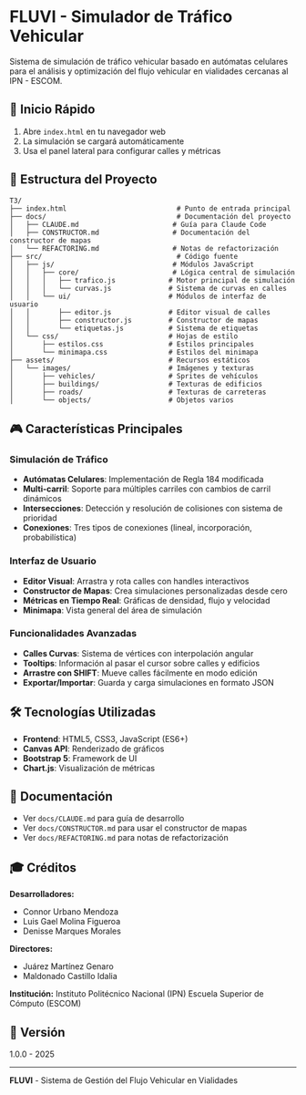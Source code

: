 # FLUVI - Simulador de Tráfico Vehicular

Sistema de simulación de tráfico vehicular basado en autómatas celulares para el análisis y optimización del flujo vehicular en vialidades cercanas al IPN - ESCOM.

## 🚀 Inicio Rápido

1. Abre `index.html` en tu navegador web
2. La simulación se cargará automáticamente
3. Usa el panel lateral para configurar calles y métricas

## 📁 Estructura del Proyecto

```
T3/
├── index.html                           # Punto de entrada principal
├── docs/                                # Documentación del proyecto
│   ├── CLAUDE.md                       # Guía para Claude Code
│   ├── CONSTRUCTOR.md                  # Documentación del constructor de mapas
│   └── REFACTORING.md                  # Notas de refactorización
├── src/                                 # Código fuente
│   ├── js/                             # Módulos JavaScript
│   │   ├── core/                       # Lógica central de simulación
│   │   │   ├── trafico.js             # Motor principal de simulación
│   │   │   └── curvas.js              # Sistema de curvas en calles
│   │   └── ui/                        # Módulos de interfaz de usuario
│   │       ├── editor.js              # Editor visual de calles
│   │       ├── constructor.js         # Constructor de mapas
│   │       └── etiquetas.js           # Sistema de etiquetas
│   └── css/                           # Hojas de estilo
│       ├── estilos.css                # Estilos principales
│       └── minimapa.css               # Estilos del minimapa
├── assets/                            # Recursos estáticos
│   └── images/                        # Imágenes y texturas
│       ├── vehicles/                  # Sprites de vehículos
│       ├── buildings/                 # Texturas de edificios
│       ├── roads/                     # Texturas de carreteras
│       └── objects/                   # Objetos varios
```

## 🎮 Características Principales

### Simulación de Tráfico
- **Autómatas Celulares**: Implementación de Regla 184 modificada
- **Multi-carril**: Soporte para múltiples carriles con cambios de carril dinámicos
- **Intersecciones**: Detección y resolución de colisiones con sistema de prioridad
- **Conexiones**: Tres tipos de conexiones (lineal, incorporación, probabilística)

### Interfaz de Usuario
- **Editor Visual**: Arrastra y rota calles con handles interactivos
- **Constructor de Mapas**: Crea simulaciones personalizadas desde cero
- **Métricas en Tiempo Real**: Gráficas de densidad, flujo y velocidad
- **Minimapa**: Vista general del área de simulación

### Funcionalidades Avanzadas
- **Calles Curvas**: Sistema de vértices con interpolación angular
- **Tooltips**: Información al pasar el cursor sobre calles y edificios
- **Arrastre con SHIFT**: Mueve calles fácilmente en modo edición
- **Exportar/Importar**: Guarda y carga simulaciones en formato JSON

## 🛠️ Tecnologías Utilizadas

- **Frontend**: HTML5, CSS3, JavaScript (ES6+)
- **Canvas API**: Renderizado de gráficos
- **Bootstrap 5**: Framework de UI
- **Chart.js**: Visualización de métricas

## 📖 Documentación

- Ver `docs/CLAUDE.md` para guía de desarrollo
- Ver `docs/CONSTRUCTOR.md` para usar el constructor de mapas
- Ver `docs/REFACTORING.md` para notas de refactorización

## 🎓 Créditos

**Desarrolladores:**
- Connor Urbano Mendoza
- Luis Gael Molina Figueroa
- Denisse Marques Morales

**Directores:**
- Juárez Martínez Genaro
- Maldonado Castillo Idalia

**Institución:**
Instituto Politécnico Nacional (IPN)
Escuela Superior de Cómputo (ESCOM)

## 📝 Versión

1.0.0 - 2025

---

**FLUVI** - Sistema de Gestión del Flujo Vehicular en Vialidades
